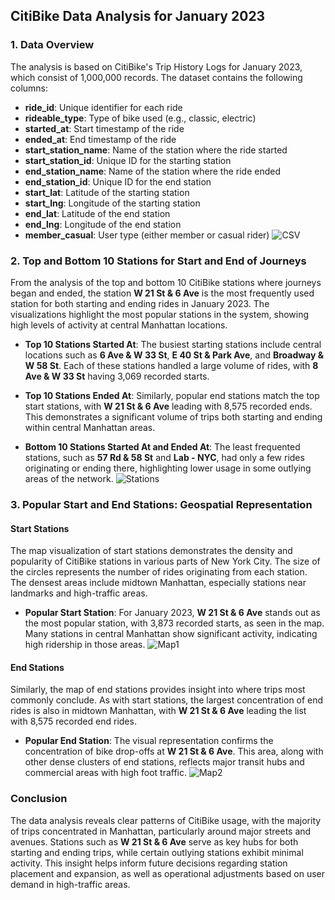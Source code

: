 ## CitiBike Data Analysis for January 2023

### 1. Data Overview

The analysis is based on CitiBike's Trip History Logs for January 2023, which consist of 1,000,000 records. The dataset contains the following columns:

- **ride_id**: Unique identifier for each ride
- **rideable_type**: Type of bike used (e.g., classic, electric)
- **started_at**: Start timestamp of the ride
- **ended_at**: End timestamp of the ride
- **start_station_name**: Name of the station where the ride started
- **start_station_id**: Unique ID for the starting station
- **end_station_name**: Name of the station where the ride ended
- **end_station_id**: Unique ID for the end station
- **start_lat**: Latitude of the starting station
- **start_lng**: Longitude of the starting station
- **end_lat**: Latitude of the end station
- **end_lng**: Longitude of the end station
- **member_casual**: User type (either member or casual rider)
![CSV](https://github.com/omidk414/tableau-challenge/blob/main/images/Excel.png)

### 2. Top and Bottom 10 Stations for Start and End of Journeys

From the analysis of the top and bottom 10 CitiBike stations where journeys began and ended, the station **W 21 St & 6 Ave** is the most frequently used station for both starting and ending rides in January 2023. The visualizations highlight the most popular stations in the system, showing high levels of activity at central Manhattan locations.

- **Top 10 Stations Started At**: The busiest starting stations include central locations such as **6 Ave & W 33 St**, **E 40 St & Park Ave**, and **Broadway & W 58 St**. Each of these stations handled a large volume of rides, with **8 Ave & W 33 St** having 3,069 recorded starts.
  
- **Top 10 Stations Ended At**: Similarly, popular end stations match the top start stations, with **W 21 St & 6 Ave** leading with 8,575 recorded ends. This demonstrates a significant volume of trips both starting and ending within central Manhattan areas.
  
- **Bottom 10 Stations Started At and Ended At**: The least frequented stations, such as **57 Rd & 58 St** and **Lab - NYC**, had only a few rides originating or ending there, highlighting lower usage in some outlying areas of the network.
![Stations](https://github.com/omidk414/tableau-challenge/blob/main/images/Stations.png)   


### 3. Popular Start and End Stations: Geospatial Representation

#### Start Stations

The map visualization of start stations demonstrates the density and popularity of CitiBike stations in various parts of New York City. The size of the circles represents the number of rides originating from each station. The densest areas include midtown Manhattan, especially stations near landmarks and high-traffic areas.

- **Popular Start Station**: For January 2023, **W 21 St & 6 Ave** stands out as the most popular station, with 3,873 recorded starts, as seen in the map. Many stations in central Manhattan show significant activity, indicating high ridership in those areas.
   ![Map1](https://github.com/omidk414/tableau-challenge/blob/main/images/Start_Map.png)

#### End Stations

Similarly, the map of end stations provides insight into where trips most commonly conclude. As with start stations, the largest concentration of end rides is also in midtown Manhattan, with **W 21 St & 6 Ave** leading the list with 8,575 recorded end rides.

- **Popular End Station**: The visual representation confirms the concentration of bike drop-offs at **W 21 St & 6 Ave**. This area, along with other dense clusters of end stations, reflects major transit hubs and commercial areas with high foot traffic.
![Map2](https://github.com/omidk414/tableau-challenge/blob/main/images/End_Map.png)   

### Conclusion

The data analysis reveals clear patterns of CitiBike usage, with the majority of trips concentrated in Manhattan, particularly around major streets and avenues. Stations such as **W 21 St & 6 Ave** serve as key hubs for both starting and ending trips, while certain outlying stations exhibit minimal activity. This insight helps inform future decisions regarding station placement and expansion, as well as operational adjustments based on user demand in high-traffic areas.   

